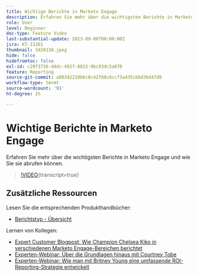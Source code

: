 ```yaml
---
title: Wichtige Berichte in Marketo Engage
description: Erfahren Sie mehr über die wichtigsten Berichte in Marketo Engage und wie Sie sie abrufen können.
role: User
level: Beginner
doc-type: Feature Video
last-substantial-update: 2023-09-06T00:00:00Z
jira: KT-13261
thumbnail: 3420138.jpeg
hide: false
hidefromtoc: false
exl-id: c2973736-d4dc-492f-8815-9bc93dc5a870
feature: Reporting
source-git-commit: a80342218bbc8c42f88c6ccf3a435cbbd3bd47d0
workflow-type: tm+mt
source-wordcount: '91'
ht-degree: 2%

---
```


# Wichtige Berichte in Marketo Engage

Erfahren Sie mehr über die wichtigsten Berichte in Marketo Engage und wie Sie sie abrufen können.

>[!VIDEO](https://video.tv.adobe.com/v/3420138/?learn=on){transcript=true}

## Zusätzliche Ressourcen

Lesen Sie die entsprechenden Produkthandbücher:

* [Berichtstyp - Übersicht](https://experienceleague.adobe.com/docs/marketo/using/product-docs/reporting/basic-reporting/report-types/report-type-overview.html?lang=en)

Lernen von Kollegen:

* [Expert Customer Blogpost: Wie Champion Chelsea Kiko in verschiedenen Marketo Engage-Bereichen berichtet](https://nation.marketo.com/t5/product-blogs/how-marketo-champion-chelsea-kiko-reports-in-various-marketo/ba-p/242627)
* [Experten-Webinar: Über die Grundlagen hinaus mit Courtney Tobe](https://nation.marketo.com/t5/product-blogs/on-demand-webinar-beyond-the-basics-marketo-reporting/ba-p/302116)
* [Experten-Webinar: Wie man mit Britney Young eine umfassende ROI-Reporting-Strategie entwickelt](https://nation.marketo.com/t5/product-blogs/on-demand-webinar-rounding-out-your-reporting-how-to-build-a/ba-p/319082)
